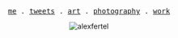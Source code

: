 <p align="center">
  <samp>
    <a href="https://alexfertel.me">me</a> .
    <a href="https://twitter.com/alexfertel">tweets</a> .
    <a href="https://foundation.app/@alexfertel">art</a> .
    <a href="https://www.instagram.com/alexfertel/">photography</a> .
    <a href="https://polywork.com/alexfertel">work</a>
  </samp>
</p>

<p align="center">
  <img src="https://komarev.com/ghpvc/?username=alexfertel&label=Views&color=red&style=flat-square" alt="alexfertel" /> 
<p align="center">
